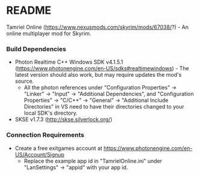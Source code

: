 # README #

Tamriel Online (https://www.nexusmods.com/skyrim/mods/67038/?) - An online multiplayer mod for Skyrim.

### Build Dependencies ###

* Photon Realtime C++ Windows SDK v4.1.5.1 (https://www.photonengine.com/en-US/sdks#realtimewindows) - The latest version should also work, but may require updates the mod's source.
	* All the photon references under "Configuration Properties" -> "Linker" -> "Input" -> "Additional Dependencies", and "Configuration Properties" -> "C/C++" -> "General" -> "Additional Include Directories" in VS need to have their directories changed to your local SDK's directory.
* SKSE v1.7.3 (http://skse.silverlock.org/)

### Connection Requirements ###

* Create a free exitgames account at https://www.photonengine.com/en-US/Account/Signup
	* Replace the example app id in "TamrielOnline.ini" under "LanSettings" -> "appid" with your app id.